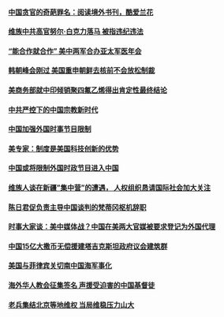 #### [中国贪官的奇葩罪名：阅读境外书刊，酷爱兰花](../pages/zyyyoeqqvi/4581231.md) 

#### [维族中共高官努尔·白克力落马 被指违纪违法](../pages/zyyyoeqqvi/4581158.md) 

#### [“能合作就合作” 美中两军合办亚太军医年会](../pages/zyyyoeqqvi/4581137.md) 

#### [韩朝峰会刚过 美国重申朝鲜去核前不会放松制裁](../pages/zyyyoeqqvi/4581104.md) 

#### [美商务部就中印倾销聚四氟乙烯得出肯定性最终结论](../pages/zyyyoeqqvi/4581088.md) 

#### [中共严控下的中国宗教新时代](../pages/zyyyoeqqvi/4581071.md) 

#### [中国加强外国时事节目限制](../pages/zyyyoeqqvi/4581051.md) 

#### [美专家：制度是美国科技创新的优势](../pages/zyyyoeqqvi/4580596.md) 

#### [中国或将限制外国时政节目进入中国](../pages/zyyyoeqqvi/4580543.md) 

#### [维族人谈在新疆”集中营”的遭遇， 人权组织恳请国际社会加大关注](../pages/zyyyoeqqvi/4580355.md) 

#### [陈日君促负责主导中国谈判的梵蒂冈枢机辞职](../pages/zyyyoeqqvi/4580058.md) 

#### [时事大家谈：美中媒体战？中国在美两大官媒被要求登记为外国代理](../pages/zyyyoeqqvi/4580022.md) 

#### [中国15亿大撒币无偿援建塔吉克斯坦政府议会建筑群](../pages/zyyyoeqqvi/4579967.md) 

#### [美国与菲律宾关切南中国海军事化](../pages/zyyyoeqqvi/4579876.md) 

#### [海外华人教会征集签名 声援受迫害的中国基督徒](../pages/zyyyoeqqvi/4579811.md) 

#### [老兵集结北京等地维权 当局维稳压力山大](../pages/zyyyoeqqvi/4579766.md) 

